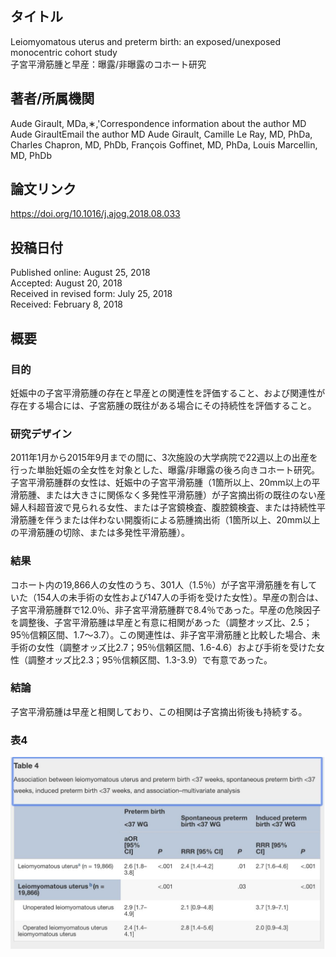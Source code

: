 ## タイトル
Leiomyomatous uterus and preterm birth: an exposed/unexposed monocentric cohort study  
子宮平滑筋腫と早産：曝露/非曝露のコホート研究

## 著者/所属機関
Aude Girault, MDa,∗,'Correspondence information about the author MD Aude GiraultEmail the author MD Aude Girault, Camille Le Ray, MD, PhDa, Charles Chapron, MD, PhDb, François Goffinet, MD, PhDa, Louis Marcellin, MD, PhDb

## 論文リンク
https://doi.org/10.1016/j.ajog.2018.08.033

## 投稿日付
Published online: August 25, 2018  
Accepted: August 20, 2018  
Received in revised form: July 25, 2018  
Received: February 8, 2018

## 概要
### 目的
妊娠中の子宮平滑筋腫の存在と早産との関連性を評価すること、および関連性が存在する場合には、子宮筋腫の既往がある場合にその持続性を評価すること。

### 研究デザイン
2011年1月から2015年9月までの間に、3次施設の大学病院で22週以上の出産を行った単胎妊娠の全女性を対象とした、曝露/非曝露の後ろ向きコホート研究。子宮平滑筋腫群の女性は、妊娠中の子宮平滑筋腫（1箇所以上、20mm以上の平滑筋腫、または大きさに関係なく多発性平滑筋腫）が子宮摘出術の既往のない産婦人科超音波で見られる女性、または子宮鏡検査、腹腔鏡検査、または持続性平滑筋腫を伴うまたは伴わない開腹術による筋腫摘出術（1箇所以上、20mm以上の平滑筋腫の切除、または多発性平滑筋腫）。

### 結果
コホート内の19,866人の女性のうち、301人（1.5％）が子宮平滑筋腫を有していた（154人の未手術の女性および147人の手術を受けた女性）。早産の割合は、子宮平滑筋腫群で12.0％、非子宮平滑筋腫群で8.4％であった。早産の危険因子を調整後、子宮平滑筋腫は早産と有意に相関があった（調整オッズ比、2.5；95％信頼区間、1.7〜3.7）。この関連性は、非子宮平滑筋腫と比較した場合、未手術の女性（調整オッズ比2.7；95％信頼区間、1.6-4.6）および手術を受けた女性（調整オッズ比2.3；95％信頼区間、1.3-3.9）で有意であった。

### 結論
子宮平滑筋腫は早産と相関しており、この相関は子宮摘出術後も持続する。

### 表4
![Table.4](Leiomyomatous_tab4.jpg)
